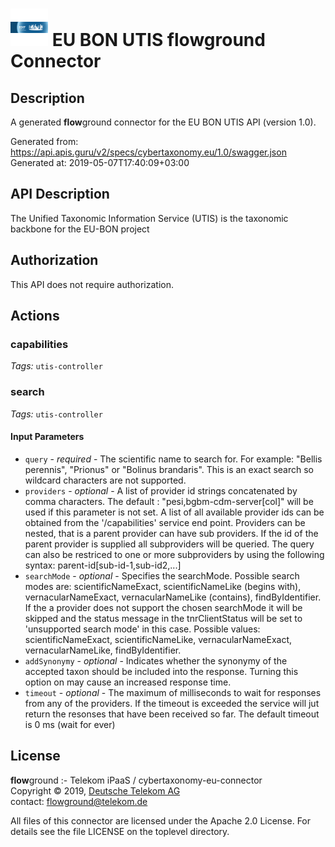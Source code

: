 # ![LOGO](logo.png) EU BON UTIS **flow**ground Connector

## Description

A generated **flow**ground connector for the EU BON UTIS API (version 1.0).

Generated from: https://api.apis.guru/v2/specs/cybertaxonomy.eu/1.0/swagger.json<br/>
Generated at: 2019-05-07T17:40:09+03:00

## API Description

The Unified Taxonomic Information Service (UTIS) is the taxonomic backbone for the EU-BON project

## Authorization

This API does not require authorization.

## Actions

### capabilities

*Tags:* `utis-controller`

### search

*Tags:* `utis-controller`

#### Input Parameters
* `query` - _required_ - The scientific name to search for. For example: "Bellis perennis", "Prionus" or "Bolinus brandaris". This is an exact search so wildcard characters are not supported.
* `providers` - _optional_ - A list of provider id strings concatenated by comma characters. The default : "pesi,bgbm-cdm-server[col]" will be used if this parameter is not set. A list of all available provider ids can be obtained from the '/capabilities' service end point. Providers can be nested, that is a parent provider can have sub providers. If the id of the parent provider is supplied all subproviders will be queried. The query can also be restriced to one or more subproviders by using the following syntax: parent-id[sub-id-1,sub-id2,...]
* `searchMode` - _optional_ - Specifies the searchMode. Possible search modes are: scientificNameExact, scientificNameLike (begins with), vernacularNameExact, vernacularNameLike (contains), findByIdentifier. If the a provider does not support the chosen searchMode it will be skipped and the status message in the tnrClientStatus will be set to 'unsupported search mode' in this case.
    Possible values: scientificNameExact, scientificNameLike, vernacularNameExact, vernacularNameLike, findByIdentifier.
* `addSynonymy` - _optional_ - Indicates whether the synonymy of the accepted taxon should be included into the response. Turning this option on may cause an increased response time.
* `timeout` - _optional_ - The maximum of milliseconds to wait for responses from any of the providers. If the timeout is exceeded the service will jut return the resonses that have been received so far. The default timeout is 0 ms (wait for ever)

## License

**flow**ground :- Telekom iPaaS / cybertaxonomy-eu-connector<br/>
Copyright © 2019, [Deutsche Telekom AG](https://www.telekom.de)<br/>
contact: flowground@telekom.de

All files of this connector are licensed under the Apache 2.0 License. For details
see the file LICENSE on the toplevel directory.
